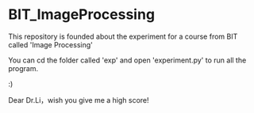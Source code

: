 # BIT_ImageProcessing

This repository is founded about the experiment for a course from BIT called 'Image Processing'

You can cd the folder called 'exp' and open 'experiment.py' to run all the program.

:)

Dear Dr.Li，wish you give me a high score!
